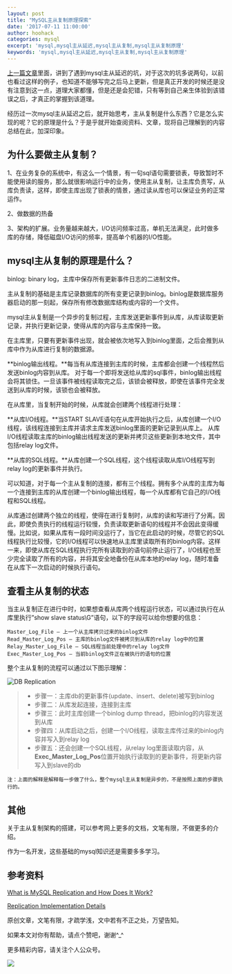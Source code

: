 ```yaml
---
layout: post
title: "MySQL主从复制原理探索"
date: '2017-07-11 11:00:00'
author: hoohack
categories: mysql
excerpt: 'mysql,mysql主从延迟,mysql主从复制,mysql主从复制原理'
keywords: 'mysql,mysql主从延迟,mysql主从复制,mysql主从复制原理'
---
```


[上一篇文章](http://www.hoohack.me/2017/06/24/mark-mysql-replication-bad-case)里面，讲到了遇到mysql主从延迟的坑，对于这次的坑多说两句，以前也看过这样的例子，也知道不能够写完之后马上更新，但是真正开发的时候还是没有注意到这一点，道理大家都懂，但是还是会犯错，只有等到自己亲生体验到该错误之后，才真正的掌握到该道理。

经历过一次mysql主从延迟之后，就开始思考，主从复制是什么东西？它是怎么实现的呢？它的原理是什么？于是乎就开始查阅资料、文章，现将自己理解到的内容总结在此，加深印象。

## 为什么要做主从复制？
1、在业务复杂的系统中，有这么一个情景，有一句sql语句需要锁表，导致暂时不能使用读的服务，那么就很影响运行中的业务，使用主从复制，让主库负责写，从库负责读，这样，即使主库出现了锁表的情景，通过读从库也可以保证业务的正常运作。

<!--more-->

2、做数据的热备

3、架构的扩展。业务量越来越大，I/O访问频率过高，单机无法满足，此时做多库的存储，降低磁盘I/O访问的频率，提高单个机器的I/O性能。

## mysql主从复制的原理是什么？
binlog: binary log，主库中保存所有更新事件日志的二进制文件。

主从复制的基础是主库记录数据库的所有变更记录到binlog。binlog是数据库服务器启动的那一刻起，保存所有修改数据库结构或内容的一个文件。

mysql主从复制是一个异步的复制过程，主库发送更新事件到从库，从库读取更新记录，并执行更新记录，使得从库的内容与主库保持一致。

在主库里，只要有更新事件出现，就会被依次地写入到binlog里面，之后会推到从库中作为从库进行复制的数据源。

**binlog输出线程。**每当有从库连接到主库的时候，主库都会创建一个线程然后发送binlog内容到从库。
对于每一个即将发送给从库的sql事件，binlog输出线程会将其锁住。一旦该事件被线程读取完之后，该锁会被释放，即使在该事件完全发送到从库的时候，该锁也会被释放。

在从库里，当复制开始的时候，从库就会创建两个线程进行处理：

**从库I/O线程。**当START SLAVE语句在从库开始执行之后，从库创建一个I/O线程，该线程连接到主库并请求主库发送binlog里面的更新记录到从库上。
从库I/O线程读取主库的binlog输出线程发送的更新并拷贝这些更新到本地文件，其中包括relay log文件。

**从库的SQL线程。**从库创建一个SQL线程，这个线程读取从库I/O线程写到relay log的更新事件并执行。

可以知道，对于每一个主从复制的连接，都有三个线程。拥有多个从库的主库为每一个连接到主库的从库创建一个binlog输出线程，每一个从库都有它自己的I/O线程和SQL线程。

从库通过创建两个独立的线程，使得在进行复制时，从库的读和写进行了分离。因此，即使负责执行的线程运行较慢，负责读取更新语句的线程并不会因此变得缓慢。比如说，如果从库有一段时间没运行了，当它在此启动的时候，尽管它的SQL线程执行比较慢，它的I/O线程可以快速地从主库里读取所有的binlog内容。这样一来，即使从库在SQL线程执行完所有读取到的语句前停止运行了，I/O线程也至少完全读取了所有的内容，并将其安全地备份在从库本地的relay log，随时准备在从库下一次启动的时候执行语句。

## 查看主从复制的状态
当主从复制正在进行中时，如果想查看从库两个线程运行状态，可以通过执行在从库里执行”show slave status\G”语句，以下的字段可以给你想要的信息：
    
    Master_Log_File — 上一个从主库拷贝过来的binlog文件
    Read_Master_Log_Pos — 主库的binlog文件被拷贝到从库的relay log中的位置
    Relay_Master_Log_File — SQL线程当前处理中的relay log文件
    Exec_Master_Log_Pos — 当前binlog文件正在被执行的语句的位置

整个主从复制的流程可以通过以下图示理解：

![DB Replication](http://www.hoohack.me/assets/images/2017/07/DB-replication.png)

> * 步骤一：主库db的更新事件(update、insert、delete)被写到binlog
> * 步骤二：从库发起连接，连接到主库
> * 步骤三：此时主库创建一个binlog dump thread，把binlog的内容发送到从库
> * 步骤四：从库启动之后，创建一个I/O线程，读取主库传过来的binlog内容并写入到relay log
> * 步骤五：还会创建一个SQL线程，从relay log里面读取内容，从**Exec_Master_Log_Pos**位置开始执行读取到的更新事件，将更新内容写入到slave的db

    注：上面的解释是解释每一步做了什么，整个mysql主从复制是异步的，不是按照上面的步骤执行的。

## 其他
关于主从复制架构的搭建，可以参考网上更多的文档，文笔有限，不做更多的介绍。

作为一名开发，这些基础的mysql知识还是需要多多学习。

## 参考资料

[What is MySQL Replication and How Does It Work?](http://dbadiaries.com/what-is-mysql-replication-and-how-does-it-work)

[Replication Implementation Details](https://dev.mysql.com/doc/refman/5.6/en/replication-implementation-details.html)

原创文章，文笔有限，才疏学浅，文中若有不正之处，万望告知。

如果本文对你有帮助，请点个赞吧，谢谢^_^

更多精彩内容，请关注个人公众号。

![](http://www.hoohack.me/assets/images/qrcode.jpg)